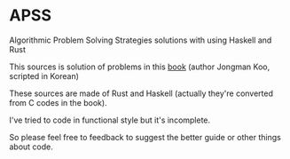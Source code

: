 # APSS
Algorithmic Problem Solving Strategies solutions with using Haskell and Rust

This sources is solution of problems in this [book](https://book.algospot.com) (author Jongman Koo, scripted in Korean)

These sources are made of Rust and Haskell (actually they're converted from C codes in the book).

I've tried to code in functional style but it's incomplete. 

So please feel free to feedback to suggest the better guide or other things about code.

